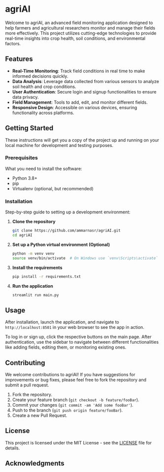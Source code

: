 # agriAI

Welcome to agriAI, an advanced field monitoring application designed to help farmers and agricultural researchers monitor and manage their fields more effectively. This project utilizes cutting-edge technologies to provide real-time insights into crop health, soil conditions, and environmental factors.

## Features

- **Real-Time Monitoring**: Track field conditions in real time to make informed decisions quickly.
- **Data Analysis**: Leverage data collected from various sensors to analyze soil health and crop conditions.
- **User Authentication**: Secure login and signup functionalities to ensure data privacy.
- **Field Management**: Tools to add, edit, and monitor different fields.
- **Responsive Design**: Accessible on various devices, ensuring functionality across platforms.

## Getting Started

These instructions will get you a copy of the project up and running on your local machine for development and testing purposes.

### Prerequisites

What you need to install the software:

- Python 3.8+
- pip
- Virtualenv (optional, but recommended)

### Installation

Step-by-step guide to setting up a development environment:

1. **Clone the repository**

   ```bash
   git clone https://github.com/ammarnasr/agriAI.git
   cd agriAI
   ```

2. **Set up a Python virtual environment (Optional)**

   ```bash
   python -m venv venv
   source venv/bin/activate  # On Windows use `venv\Scripts\activate`
   ```

3. **Install the requirements**

   ```bash
   pip install -r requirements.txt
   ```

4. **Run the application**

   ```bash
   streamlit run main.py
   ```

## Usage

After installation, launch the application, and navigate to `http://localhost:8501` in your web browser to see the app in action.

To log in or sign up, click the respective buttons on the main page. After authentication, use the sidebar to navigate between different functionalities like adding fields, editing them, or monitoring existing ones.

## Contributing

We welcome contributions to agriAI! If you have suggestions for improvements or bug fixes, please feel free to fork the repository and submit a pull request.

1. Fork the repository.
2. Create your feature branch (`git checkout -b feature/fooBar`).
3. Commit your changes (`git commit -am 'Add some fooBar'`).
4. Push to the branch (`git push origin feature/fooBar`).
5. Create a new Pull Request.

## License

This project is licensed under the MIT License - see the [LICENSE](LICENSE) file for details.

## Acknowledgments

